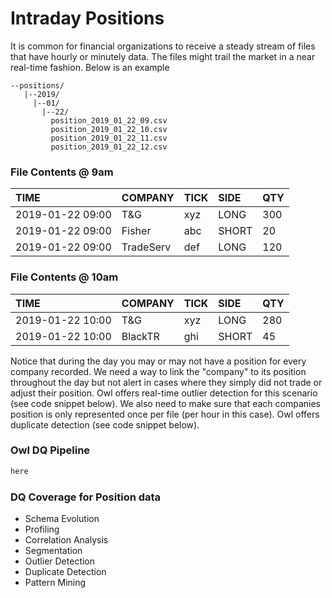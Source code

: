 # Intraday Positions

It is common for financial organizations to receive a steady stream of files that have hourly or minutely data.  The files might trail the market in a near real-time fashion.  Below is an example

```text
--positions/
   |--2019/
     |--01/
       |--22/
         position_2019_01_22_09.csv
         position_2019_01_22_10.csv
         position_2019_01_22_11.csv
         position_2019_01_22_12.csv
```

### File Contents @ 9am

| TIME | COMPANY | TICK | SIDE | QTY |
| :--- | :--- | :--- | :--- | :--- |
| 2019-01-22 09:00 | T&G | xyz | LONG | 300 |
| 2019-01-22 09:00 | Fisher | abc | SHORT | 20 |
| 2019-01-22 09:00 | TradeServ | def | LONG | 120 |

### File Contents @ 10am

| TIME | COMPANY | TICK | SIDE | QTY |
| :--- | :--- | :--- | :--- | :--- |
| 2019-01-22 10:00 | T&G | xyz | LONG | 280 |
| 2019-01-22 10:00 | BlackTR | ghi | SHORT | 45 |

Notice that during the day you may or may not have a position for every company recorded.  We need a way to link the "company" to its position throughout the day but not alert in cases where they simply did not trade or adjust their position.  Owl offers real-time outlier detection for this scenario \(see code snippet below\).  We also need to make sure that each companies position is only represented once per file \(per hour in this case\).  Owl offers duplicate detection \(see code snippet below\).

### Owl DQ Pipeline

```scala
here
```

### DQ Coverage for Position data

* Schema Evolution
* Profiling
* Correlation Analysis
* Segmentation
* Outlier Detection
* Duplicate Detection
* Pattern Mining

